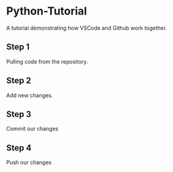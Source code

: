# Python-Tutorial
A tutorial demonstrating how VSCode and Github work together.

## Step 1
Pulling code from the repository.

## Step 2
Add new changes.

## Step 3
Commit our changes

## Step 4
Push our changes